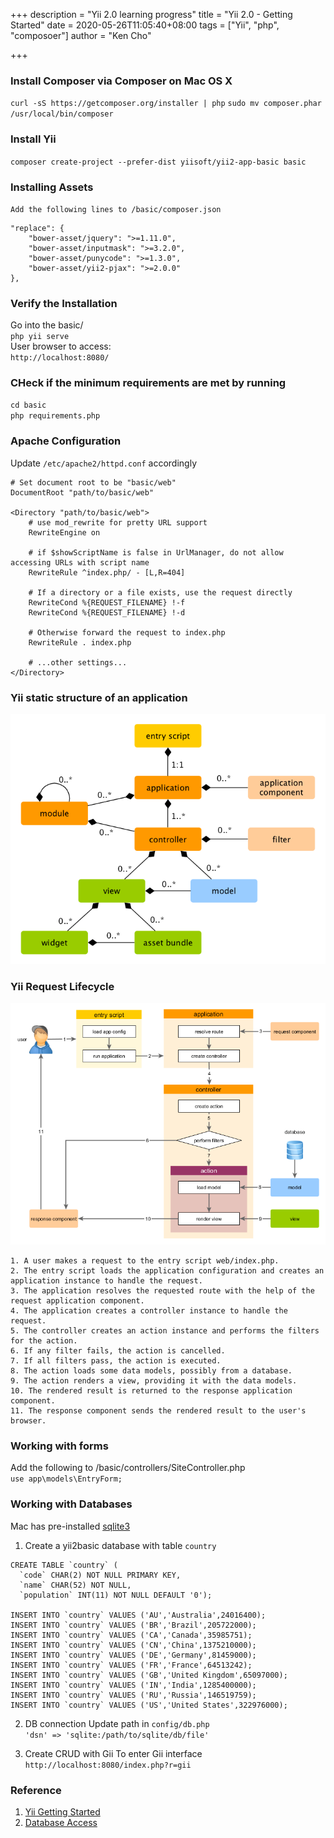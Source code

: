 +++
description = "Yii 2.0 learning progress"
title = "Yii 2.0 - Getting Started"
date = 2020-05-26T11:05:40+08:00
tags = ["Yii", "php", "composoer"]
author = "Ken Cho"

+++
### Install Composer via Composer on Mac OS X
`curl -sS https://getcomposer.org/installer | php` 
`sudo mv composer.phar /usr/local/bin/composer`  

### Install Yii
`composer create-project --prefer-dist yiisoft/yii2-app-basic basic` 

### Installing Assets
`Add the following lines to /basic/composer.json`
```
"replace": {
    "bower-asset/jquery": ">=1.11.0",
    "bower-asset/inputmask": ">=3.2.0",
    "bower-asset/punycode": ">=1.3.0",
    "bower-asset/yii2-pjax": ">=2.0.0"
},
```
### Verify the Installation
Go into the basic/  
`php yii serve`  
User browser to access:  
`http://localhost:8080/`

### CHeck if the minimum requirements are met by running
`cd basic`  
`php requirements.php`

### Apache Configuration
Update `/etc/apache2/httpd.conf` accordingly
```
# Set document root to be "basic/web"
DocumentRoot "path/to/basic/web"

<Directory "path/to/basic/web">
    # use mod_rewrite for pretty URL support
    RewriteEngine on
    
    # if $showScriptName is false in UrlManager, do not allow accessing URLs with script name
    RewriteRule ^index.php/ - [L,R=404]
    
    # If a directory or a file exists, use the request directly
    RewriteCond %{REQUEST_FILENAME} !-f
    RewriteCond %{REQUEST_FILENAME} !-d
    
    # Otherwise forward the request to index.php
    RewriteRule . index.php

    # ...other settings...
</Directory>
```

### Yii static structure of an application
![Application Structure](/image/application-structure.png)

### Yii Request Lifecycle
![Request Lifecycle](/image/request-lifecycle.png)
```
1. A user makes a request to the entry script web/index.php.
2. The entry script loads the application configuration and creates an application instance to handle the request.
3. The application resolves the requested route with the help of the request application component.
4. The application creates a controller instance to handle the request.
5. The controller creates an action instance and performs the filters for the action.
6. If any filter fails, the action is cancelled.
7. If all filters pass, the action is executed.
8. The action loads some data models, possibly from a database.
9. The action renders a view, providing it with the data models.
10. The rendered result is returned to the response application component.
11. The response component sends the rendered result to the user's browser.
```
### Working with forms
Add the following to /basic/controllers/SiteController.php  
`use app\models\EntryForm;`  

### Working with Databases
Mac has pre-installed [sqlite3](https://www.sitepoint.com/getting-started-sqlite3-basic-commands/)
1. Create a yii2basic database with table `country`
```
CREATE TABLE `country` (
  `code` CHAR(2) NOT NULL PRIMARY KEY,
  `name` CHAR(52) NOT NULL,
  `population` INT(11) NOT NULL DEFAULT '0');

INSERT INTO `country` VALUES ('AU','Australia',24016400);
INSERT INTO `country` VALUES ('BR','Brazil',205722000);
INSERT INTO `country` VALUES ('CA','Canada',35985751);
INSERT INTO `country` VALUES ('CN','China',1375210000);
INSERT INTO `country` VALUES ('DE','Germany',81459000);
INSERT INTO `country` VALUES ('FR','France',64513242);
INSERT INTO `country` VALUES ('GB','United Kingdom',65097000);
INSERT INTO `country` VALUES ('IN','India',1285400000);
INSERT INTO `country` VALUES ('RU','Russia',146519759);
INSERT INTO `country` VALUES ('US','United States',322976000);
```  
2. DB connection
Update path in `config/db.php`  
`'dsn' => 'sqlite:/path/to/sqlite/db/file'`

3. Create CRUD with Gii
To enter Gii interface  
`http://localhost:8080/index.php?r=gii`  
### Reference
1. [Yii Getting Started](https://www.yiiframework.com/doc/guide/2.0/en/start-prerequisites)
2. [Database Access](https://www.tutorialspoint.com/yii/yii_database_access.htm)

